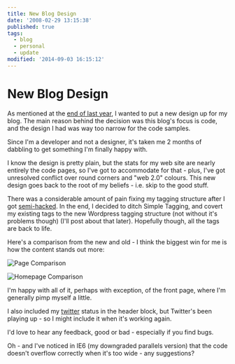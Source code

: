 ```yaml
---
title: New Blog Design
date: '2008-02-29 13:15:38'
published: true
tags:
  - blog
  - personal
  - update
modified: '2014-09-03 16:15:12'
---
```

# New Blog Design

As mentioned at the [end of last year](/2007/12/31/2007-moments/), I wanted to put a new design up for my blog.  The main reason behind the decision was this blog's focus is code, and the design I had was way too narrow for the code samples.

Since I'm a developer and not a designer, it's taken me 2 months of dabbling to get something I'm finally happy with.


<!--more-->

I know the design is pretty plain, but the stats for my web site are nearly entirely the code pages, so I've got to accommodate for that - plus, I've got unresolved conflict over round corners and "web 2.0" colours.  This new design goes back to the root of my beliefs - i.e. skip to the good stuff.

There was a considerable amount of pain fixing my tagging structure after I got [semi-hacked](/2008/02/06/how-i-fixed-wordpress-broken-upgrade/).  In the end, I decided to ditch Simple Tagging, and covert my existing tags to the new Wordpress tagging structure (not without it's problems though) (I'll post about that later).  Hopefully though, all the tags are back to life.

Here's a comparison from the new and old - I think the biggest win for me is how the content stands out more:

![Page Comparison](/images/page-comparison.jpg)

![Homepage Comparison](/images/homepage-comparison.jpg)

I'm happy with all of it, perhaps with exception, of the front page, where I'm generally pimp myself a little.

I also included my [twitter](http://twitter.com/rem) status in the header block, but Twitter's been playing up - so I might include it when it's working again.

I'd love to hear any feedback, good or bad - especially if you find bugs.

Oh - and I've noticed in IE6 (my downgraded parallels version) that the code doesn't overflow correctly when it's too wide - any suggestions?
